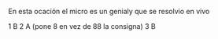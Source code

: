 En esta ocación el micro es un genialy que se resolvio en vivo

1 B
2 A (pone 8 en vez de 88 la consigna)
3 B
